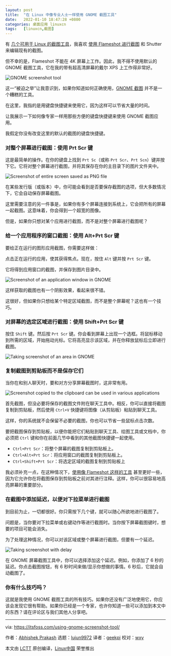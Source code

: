 ```yaml
---
layout: post
title:	"在 Linux 中像专业人士一样使用 GNOME 截图工具"
date:	2022-01-10 18:47:28 +0800 
categories:	桌面应用 linuxcn 
tags:	[linuxcn,截图]
---
```



有 [几个可用于 Linux 的截图工具](https://itsfoss.com/take-screenshot-linux/)，我喜欢 [使用 Flameshot 进行截图](https://itsfoss.com/flameshot/) 和 Shutter 来编辑现有的截图。


但不幸的是，Flameshot 不能在 4K 屏幕上工作。因此，我不得不使用默认的 GNOME 截图工具，它在我的带有超高清屏幕的戴尔 XPS 上工作得非常好。


![GNOME screenshot tool](/Asserts/Images//attachment/album/202201/10/184728vufsdsswssfytsqf.jpg)


这一“被迫之举”让我意识到，如果你知道如何正确使用，[GNOME 截图](https://apps.gnome.org/app/org.gnome.Screenshot/) 并不是一个糟糕的工具。


在这里，我指的是用键盘快捷键来使用它，因为这样可以节省大量的时间。


让我展示一下如何像专家一样用那些方便的键盘快捷键来使用 GNOME 截图应用。


我假定你没有改变这里的默认的截图的键盘快捷键。


### 对整个屏幕进行截图：使用 Prt Scr 键


这是最简单的操作。在你的键盘上找到 `Prt Sc`（或称 `Prt Scr`、`Prt Scn`）键并按下它。它将对整个屏幕进行截图，并将其保存在你的主目录下的图片文件夹中。


![Screenshot of entire screen saved as PNG file](/Asserts/Images//attachment/album/202201/10/184730lqxkzkae00bkke0z.jpg)


在某些发行版（或版本）中，你可能会看到是否要保存截图的选项，但大多数情况下，它会自动保存屏幕截图。


这里需要注意的另一件事是，如果你有多个屏幕连接到系统上，它会把所有的屏幕一起截图。这意味着，你会得到一个超宽的图像。


但是，如果你只想对某个应用进行截图，而不是对整个屏幕进行截图呢？


### 给一个应用程序的窗口截图：使用 Alt+Prt Scr 键


要给正在运行的图形应用截图，你需要这样做：


点击正在运行的应用，使其获得焦点。现在，按住 `Alt` 键并按 `Prt Scr` 键。


它将得到应用窗口的截图，并保存到图片目录中。


![Screenshot of an application window in GNOME](/Asserts/Images//attachment/album/202201/10/184731xy17nm8tzsm9oncs.png)


这样获取的截图也有一个阴影效果，看起来很不错。


这很好，但如果你只想给某个特定区域截图，而不是整个屏幕呢？这也有一个技巧。


### 对屏幕的选定区域进行截图：使用 Shift+Prt Scr 键


按住 `Shift` 键。然后按 `Prt Scr` 键。你会看到屏幕上出现一个选框。将鼠标移动到所需的区域，开始拖动光标。它将高亮显示该区域，并在你释放鼠标后立即进行截图。


![Taking screenshot of an area in GNOME](/Asserts/Images//attachment/album/202201/10/184732oyynvyvmy20n202i.jpg)


### 复制截图到剪贴板而不是保存它们


当你在和别人聊天时，要和对方分享屏幕截图时，这非常有用。


![Screenshot copied to the clipboard can be used in various applications](/Asserts/Images//attachment/album/202201/10/184733n2r1wk32ixow7e42.jpg)


首先截图，但没必要将保存的截图文件附在聊天工具中。相反，你可以直接将截图复制到剪贴板，然后使用 `Ctrl+V` 快捷键将图像（从剪贴板）粘贴到聊天工具。


这样，你的系统就不会保留不必要的截图，你也可以节省一些鼠标点击次数。


要把截图保存到剪贴板，以便你能把它们粘贴到聊天工具、绘图工具或文档中，你必须把 `Ctrl` 键和你在前面几节中看到的其他截图快捷键一起使用。


* `Ctrl+Prt Scr`：将整个屏幕的截图复制到剪贴板上。
* `Ctrl+Alt+Prt Scr`：将应用窗口的截图复制到剪贴板上。
* `Ctrl+Shift+Prt Scr`：将选定区域的截图复制到剪贴板上


我必须补充一点，在这种情况下，[使用像 Flameshot 这样的工具](https://itsfoss.com/flameshot/) 甚至更好一些，因为它允许你在将截图保存到剪贴板之前对其进行注释。这样，你可以很容易地高亮屏幕的重要部分。


### 在截图中添加延迟，以便对下拉菜单进行截图


到目前为止，一切都很好。你只需按下几个键，就可以随心所欲地进行截图了。


问题是，当你要对下拉菜单或右键动作等进行截图时。当你按下屏幕截图键时，想要的项目可能会消失。


为了处理这种情况，你可以对该区域或整个屏幕进行截图，但要有一个延迟。


![Taking screenshot with delay](/Asserts/Images//attachment/album/202201/10/184734sakduppupkvdnrdn.jpg)


在 GNOME 屏幕截图工具中，你可以选择添加这个延迟。例如，你添加了 6 秒的延迟。你点击截图按钮，有 6 秒时间来做/显示你想做的事情。6 秒后，它就会自动截图了。


### 你有什么技巧吗？


这就是我使用 GNOME 截图工具的所有技巧。如果你还没有广泛地使用它，你应该会发现它很有帮助。如果你已经是一个专家，也许你知道一些可以添加到本文中的东西？请在评论区与我们其他人分享吧。




---


via: <https://itsfoss.com/using-gnome-screenshot-tool/>


作者：[Abhishek Prakash](https://itsfoss.com/author/abhishek/) 选题：[lujun9972](https://github.com/lujun9972) 译者：[geekpi](https://github.com/geekpi) 校对：[wxy](https://github.com/wxy)


本文由 [LCTT](https://github.com/LCTT/TranslateProject) 原创编译，[Linux中国](https://linux.cn/) 荣誉推出
